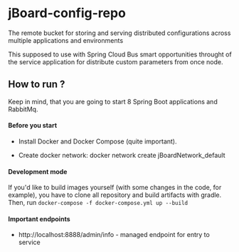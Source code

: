 # jBoard-config-repo
The remote bucket for storing and serving distributed configurations across multiple applications and environments

This supposed to use with Spring Cloud Bus smart opportunities throught of the service application for distribute custom parameters from once node.


## How to run ?

Keep in mind, that you are going to start 8 Spring Boot applications and RabbitMq.


#### Before you start
- Install Docker and Docker Compose (quite important).

- Create docker network: docker network create jBoardNetwork_default
    

#### Development mode
    
If you'd like to build images yourself (with some changes in the code, for example), you have to clone all repository and build artifacts with gradle.
Then, run `docker-compose -f docker-compose.yml up --build`


#### Important endpoints
- http://localhost:8888/admin/info - managed endpoint for entry to service
